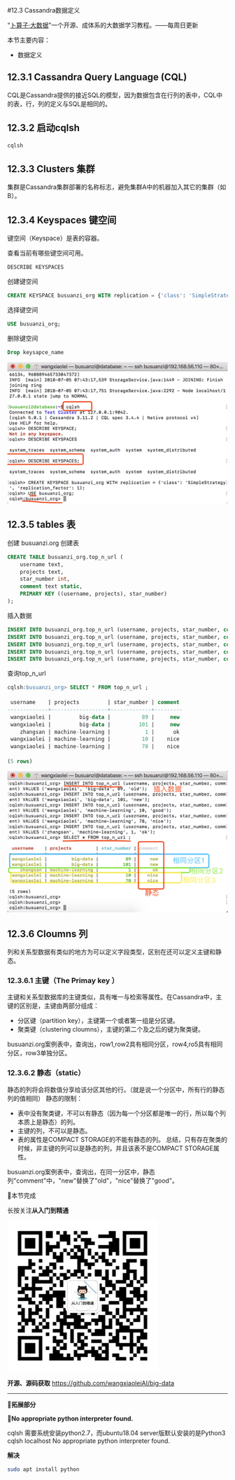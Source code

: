 #12.3 Cassandra数据定义

“[卜算子·大数据](https://github.com/wangxiaoleiAI/big-data)”一个开源、成体系的大数据学习教程。——每周日更新

本节主要内容：

- 数据定义

## 12.3.1 Cassandra Query Language (CQL)
CQL是Cassandra提供的接近SQL的模型，因为数据包含在行列的表中，CQL中的表，行，列的定义与SQL是相同的。

## 12.3.2 启动cqlsh

```sh
cqlsh
```

## 12.3.3 Clusters 集群

集群是Cassandra集群部署的名称标志，避免集群A中的机器加入其它的集群（如B）。

## 12.3.4 Keyspaces 键空间

键空间（Keyspace）是表的容器。

查看当前有哪些键空间可用。
```SQL
DESCRIBE KEYSPACES
```
创建键空间
```SQL
CREATE KEYSPACE busuanzi_org WITH replication = {'class': 'SimpleStrategy', 'replication_factor': 1};
```
选择键空间

```SQL
USE busuanzi_org;
```

删除键空间

```SQL
Drop keysapce_name
```
![](./../image/chapter12-Apache-Cassandra-image/12.3-1.png)
## 12.3.5 tables 表

创建 busuanzi.org 创建表
```SQL
CREATE TABLE busuanzi_org.top_n_url (
    username text,
    projects text,
    star_number int,
    comment text static,
    PRIMARY KEY ((username, projects), star_number)
);
```
插入数据
```SQL
INSERT INTO busuanzi_org.top_n_url (username, projects, star_number, comment) VALUES ('wangxiaolei', 'big-data', 89, 'old');
INSERT INTO busuanzi_org.top_n_url (username, projects, star_number, comment) VALUES ('wangxiaolei', 'big-data', 101, 'new');
INSERT INTO busuanzi_org.top_n_url (username, projects, star_number, comment) VALUES ('wangxiaolei', 'machine-learning', 10, 'good');
INSERT INTO busuanzi_org.top_n_url (username, projects, star_number, comment) VALUES ('wangxiaolei', 'machine-learning', 78, 'nice');
INSERT INTO busuanzi_org.top_n_url (username, projects, star_number, comment) VALUES ('zhangsan', 'machine-learning', 1, 'ok');
```

查询top_n_url

```SQL
cqlsh:busuanzi_org> SELECT * FROM top_n_url ;

 username    | projects         | star_number | comment
-------------+------------------+-------------+---------
 wangxiaolei |         big-data |          89 |     new
 wangxiaolei |         big-data |         101 |     new
    zhangsan | machine-learning |           1 |      ok
 wangxiaolei | machine-learning |          10 |    nice
 wangxiaolei | machine-learning |          78 |    nice

(5 rows)
```
![](./../image/chapter12-Apache-Cassandra-image/12.3-2.png)


## 12.3.6 Cloumns 列

列和关系型数据有类似的地方为可以定义字段类型，区别在还可以定义主键和静态。

### 12.3.6.1 主键（The Primay key ）

主键和关系型数据库的主键类似，具有唯一与检索等属性。在Cassandra中，主键的区别是，主键由两部分组成：

  - 分区键（partition key），主键第一个或者第一组是分区键。
  - 聚类键（clustering cloumns），主键的第二个及之后的键为聚类键。

busuanzi.org案例表中，查询出，row1,row2具有相同分区，row4,ro5具有相同分区，row3单独分区。

### 12.3.6.2 静态（static）
静态的列将会将数值分享给该分区其他的行。（就是说一个分区中，所有行的静态列的值相同）
静态的限制：

- 表中没有聚类键，不可以有静态（因为每一个分区都是唯一的行，所以每个列本质上是静态）的列。
- 主键的列，不可以是静态。
- 表的属性是COMPACT STORAGE的不能有静态的列。
总结，只有存在聚类的时候，非主键的列可以是静态的列，并且该表不是COMPACT STORAGE属性。

busuanzi.org案例表中，查询出，在同一分区中，静态列"comment"中，"new"替换了"old"，"nice"替换了"good"。

:clap:本节完成

长按关注**从入门到精通**

![](./../../article/image/user/share/qrcode_for_gh_6932763778ef_344.jpg)

**开源、源码获取**   https://github.com/wangxiaoleiAI/big-data


---

:izakaya_lantern:**拓展部分**

:izakaya_lantern:**No appropriate python interpreter found.**

cqlsh 需要系统安装python2.7，而ubuntu18.04 server版默认安装的是Python3
cqlsh localhost
No appropriate python interpreter found.

**解决**

```sh
sudo apt install python
```
